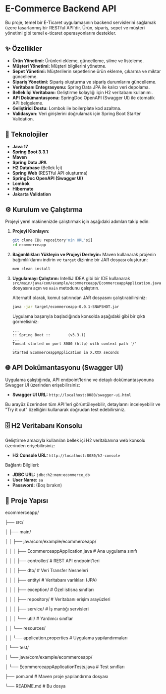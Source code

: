# E-Commerce Backend API

Bu proje, temel bir E-Ticaret uygulamasının backend servislerini sağlamak üzere tasarlanmış bir RESTful API'dir. Ürün, sipariş, sepet ve müşteri yönetimi gibi temel e-ticaret operasyonlarını destekler.

## ✨ Özellikler

* **Ürün Yönetimi:** Ürünleri ekleme, güncelleme, silme ve listeleme.
* **Müşteri Yönetimi:** Müşteri bilgilerini yönetme.
* **Sepet Yönetimi:** Müşterilerin sepetlerine ürün ekleme, çıkarma ve miktar güncelleme.
* **Sipariş Yönetimi:** Sipariş oluşturma ve sipariş durumlarını güncelleme.
* **Veritabanı Entegrasyonu:** Spring Data JPA ile kalıcı veri depolama.
* **Bellek İçi Veritabanı:** Geliştirme kolaylığı için H2 veritabanı kullanımı.
* **API Dokümantasyonu:** SpringDoc OpenAPI (Swagger UI) ile otomatik API belgeleme.
* **Geliştirici Dostu:** Lombok ile boilerplate kod azaltma.
* **Validasyon:** Veri girişlerini doğrulamak için Spring Boot Starter Validation.

## 🚀 Teknolojiler

* **Java 17**
* **Spring Boot 3.3.1**
* **Maven**
* **Spring Data JPA**
* **H2 Database** (Bellek İçi)
* **Spring Web** (RESTful API oluşturma)
* **SpringDoc OpenAPI (Swagger UI)**
* **Lombok**
* **Hibernate**
* **Jakarta Validation**

## ⚙️ Kurulum ve Çalıştırma

Projeyi yerel makinenizde çalıştırmak için aşağıdaki adımları takip edin:

1.  **Projeyi Klonlayın:**
    ```bash
    git clone [Bu repository'nin URL'si]
    cd ecommerceapp
    ```
2.  **Bağımlılıkları Yükleyin ve Projeyi Derleyin:**
    Maven kullanarak projenin bağımlılıklarını indirin ve `target` dizinine bir JAR dosyası oluşturun:
    ```bash
    mvn clean install
    ```
3.  **Uygulamayı Çalıştırın:**
    IntelliJ IDEA gibi bir IDE kullanarak `src/main/java/com/example/ecommerceapp/EcommerceappApplication.java` dosyasını açın ve `main` metodunu çalıştırın.

    Alternatif olarak, komut satırından JAR dosyasını çalıştırabilirsiniz:
    ```bash
    java -jar target/ecommerceapp-0.0.1-SNAPSHOT.jar
    ```

    Uygulama başarıyla başladığında konsolda aşağıdaki gibi bir çıktı görmelisiniz:
    ```
    ...
    :: Spring Boot ::        (v3.3.1)
    ...
    Tomcat started on port 8080 (http) with context path '/'
    ...
    Started EcommerceappApplication in X.XXX seconds
    ```

## 🌐 API Dokümantasyonu (Swagger UI)

Uygulama çalıştığında, API endpoint'lerine ve detaylı dokümantasyonuna Swagger UI üzerinden erişebilirsiniz:

* **Swagger UI URL:** `http://localhost:8080/swagger-ui.html`

Bu arayüz üzerinden tüm API'leri görüntüleyebilir, detaylarını inceleyebilir ve "Try it out" özelliğini kullanarak doğrudan test edebilirsiniz.

## 🗄️ H2 Veritabanı Konsolu

Geliştirme amacıyla kullanılan bellek içi H2 veritabanına web konsolu üzerinden erişebilirsiniz:

* **H2 Console URL:** `http://localhost:8080/h2-console`

Bağlantı Bilgileri:
* **JDBC URL:** `jdbc:h2:mem:ecommerce_db`
* **User Name:** `sa`
* **Password:** (Boş bırakın)

## 📂 Proje Yapısı
ecommerceapp/

├── src/

│   ├── main/

│   │   ├── java/com/example/ecommerceapp/

│   │   │   ├── EcommerceappApplication.java      # Ana uygulama sınıfı

│   │   │   ├── controller/                     # REST API endpoint'leri

│   │   │   ├── dto/                            # Veri Transfer Nesneleri

│   │   │   ├── entity/                         # Veritabanı varlıkları (JPA)

│   │   │   ├── exception/                      # Özel istisna sınıfları

│   │   │   ├── repository/                     # Veritabanı erişim arayüzleri

│   │   │   ├── service/                        # İş mantığı servisleri

│   │   │   └── util/                           # Yardımcı sınıflar

│   │   └── resources/

│   │       └── application.properties          # Uygulama yapılandırmaları

│   └── test/

│       └── java/com/example/ecommerceapp/

│           └── EcommerceappApplicationTests.java # Test sınıfları

├── pom.xml                                     # Maven proje yapılandırma dosyası

└── README.md # Bu dosya

